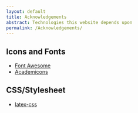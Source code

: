 ```yaml
---
layout: default
title: Acknowledgements
abstract: Technologies this website depends upon
permalink: /Acknowledgements/
---
```


## Icons and Fonts 

- [Font Awesome](https://fontawesome.com/license/free)
- [Academicons](https://jpswalsh.github.io/academicons/)

## CSS/Stylesheet

- [latex-css](https://github.com/vincentdoerig/latex-css/)
